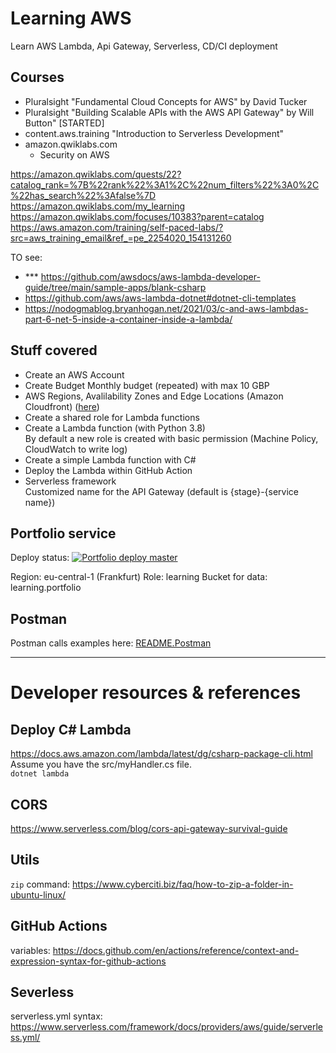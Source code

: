 # Learning AWS
Learn AWS Lambda, Api Gateway, Serverless, CD/CI deployment

## Courses

- Pluralsight "Fundamental Cloud Concepts for AWS" by David Tucker
- Pluralsight "Building Scalable APIs with the AWS API Gateway" by Will Button" [STARTED]
- content.aws.training "Introduction to Serverless Development"
- amazon.qwiklabs.com  
  + Security on AWS

https://amazon.qwiklabs.com/quests/22?catalog_rank=%7B%22rank%22%3A1%2C%22num_filters%22%3A0%2C%22has_search%22%3Afalse%7D
https://amazon.qwiklabs.com/my_learning
https://amazon.qwiklabs.com/focuses/10383?parent=catalog
https://aws.amazon.com/training/self-paced-labs/?src=aws_training_email&ref_=pe_2254020_154131260

TO see:
- *** https://github.com/awsdocs/aws-lambda-developer-guide/tree/main/sample-apps/blank-csharp
- https://github.com/aws/aws-lambda-dotnet#dotnet-cli-templates
- https://nodogmablog.bryanhogan.net/2021/03/c-and-aws-lambdas-part-6-net-5-inside-a-container-inside-a-lambda/

## Stuff covered
- Create an AWS Account
- Create Budget
  Monthly budget (repeated) with max 10 GBP
- AWS Regions, Avalilability Zones and Edge Locations (Amazon Cloudfront) ([here](docs/aws-global-infrastructure.md))  
- Create a shared role for Lambda functions
- Create a Lambda function (with Python 3.8)  
  By default a new role is created with basic permission (Machine Policy, CloudWatch to write log)
- Create a simple Lambda function with C#
- Deploy the Lambda within GitHub Action
- Serverless framework  
  Customized name for the API Gateway (default is {stage}-{service name})


## Portfolio service

Deploy status: [![Portfolio deploy master](https://github.com/alex-piccione/learning.AWS/actions/workflows/main.yml/badge.svg)](https://github.com/alex-piccione/learning.AWS/actions/workflows/main.yml)

Region: eu-central-1 (Frankfurt)
Role: learning
Bucket for data: learning.portfolio


## Postman
Postman calls examples here: [README.Postman](docs/README%20Postman.md)

---
# Developer resources & references

## Deploy C# Lambda
https://docs.aws.amazon.com/lambda/latest/dg/csharp-package-cli.html  
Assume you have the src/myHandler.cs file.  
``dotnet lambda``

## CORS
https://www.serverless.com/blog/cors-api-gateway-survival-guide

## Utils

``zip`` command: https://www.cyberciti.biz/faq/how-to-zip-a-folder-in-ubuntu-linux/

## GitHub Actions
variables: https://docs.github.com/en/actions/reference/context-and-expression-syntax-for-github-actions


## Severless
serverless.yml syntax: https://www.serverless.com/framework/docs/providers/aws/guide/serverless.yml/
